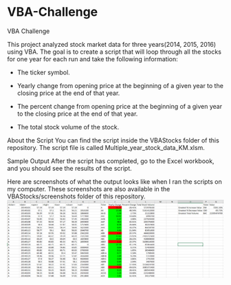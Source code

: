 # VBA-Challenge

VBA Challenge

This project analyzed stock market data for three years(2014, 2015, 2016) using VBA.
The goal is to create a script that will loop through all the stocks for one year for each run and take the following information:

- The ticker symbol.

- Yearly change from opening price at the beginning of a given year to the closing price at the end of that year.

- The percent change from opening price at the beginning of a given year to the closing price at the end of that year.

- The total stock volume of the stock.

About the Script
You can find the script inside the VBAStocks folder of this repository. The script file is called Multiple_year_stock_data_KM.xlsm.

Sample Output
After the script has completed, go to the Excel workbook, and you should see the results of the script.

Here are screenshots of what the output looks like when I ran the scripts on my computer. These screenshots are also available in the VBAStocks/screenshots folder of this repository.
![2014 Result](https://github.com/kanamoore/VBA-Challenge/blob/master/Multi%20year%20stock_2014.PNG)
